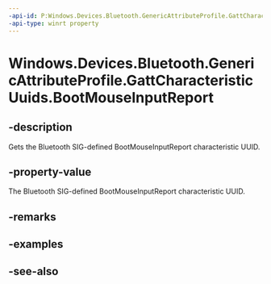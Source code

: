 ----api-id: P:Windows.Devices.Bluetooth.GenericAttributeProfile.GattCharacteristicUuids.BootMouseInputReport
-api-type: winrt property
---<!-- Property syntaxpublic System.Guid BootMouseInputReport { get; }--># Windows.Devices.Bluetooth.GenericAttributeProfile.GattCharacteristicUuids.BootMouseInputReport## -descriptionGets the Bluetooth SIG-defined BootMouseInputReport characteristic UUID.## -property-valueThe Bluetooth SIG-defined BootMouseInputReport characteristic UUID.## -remarks## -examples## -see-also